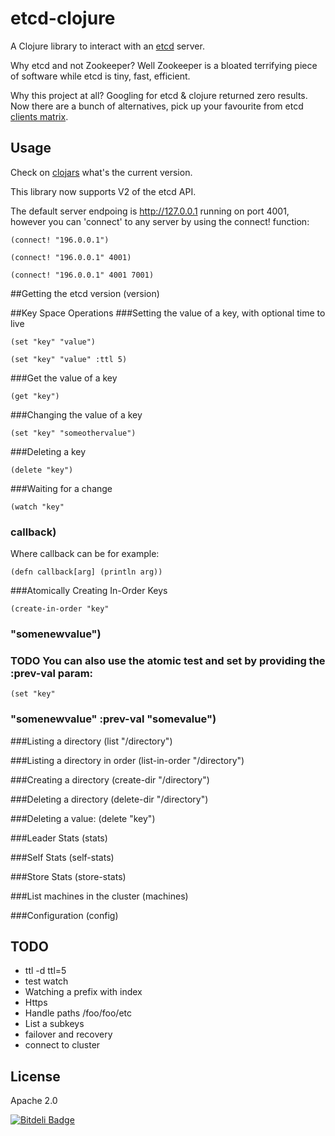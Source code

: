 # etcd-clojure

A Clojure library to interact with an [etcd](https://github.com/coreos/etcd) server.

Why etcd and not Zookeeper? Well Zookeeper is a bloated terrifying piece of software while etcd is tiny, fast, efficient.

Why this project at all? Googling for etcd & clojure returned zero results.
Now there are a bunch of alternatives, pick up your favourite from etcd [clients matrix](https://github.com/coreos/etcd/blob/master/Documentation/clients-matrix.md).

## Usage

Check on [clojars](https://clojars.org/etcd-clojure) what's the current version.

This library now supports V2 of the etcd API. 

The default server endpoing is http://127.0.0.1 running on port 4001, however you can 'connect' to any server by using the connect! function:

	(connect! "196.0.0.1")

	(connect! "196.0.0.1" 4001)

	(connect! "196.0.0.1" 4001 7001)

##Getting the etcd version
	(version)

##Key Space Operations
###Setting the value of a key, with optional time to live

	(set "key" "value")

	(set "key" "value" :ttl 5)

###Get the value of a key

	(get "key")

###Changing the value of a key

	(set "key" "someothervalue")	

###Deleting a key

	(delete "key")

###Waiting for a change

	(watch "key"
### callback)

Where callback can be for example:

	(defn callback[arg] (println arg))

###Atomically Creating In-Order Keys

	(create-in-order "key"
### "somenewvalue")

### TODO  You can also use the atomic test and set by providing the :prev-val param:

	(set "key"
### "somenewvalue" :prev-val "somevalue")

###Listing a directory
	(list "/directory")

###Listing a directory in order 
	(list-in-order "/directory")

###Creating a directory 
	(create-dir "/directory")

###Deleting a directory
	(delete-dir "/directory")

###Deleting a value:
	(delete "key")

###Leader Stats
	(stats)

###Self Stats
	(self-stats)

###Store Stats
	(store-stats)

###List machines in the cluster
	(machines)

###Configuration
	(config)

## TODO

- ttl -d ttl=5
- test watch
- Watching a prefix with index
- Https
- Handle paths /foo/foo/etc
- List a subkeys
- failover and recovery
- connect to cluster

## License

Apache 2.0


[![Bitdeli Badge](https://d2weczhvl823v0.cloudfront.net/aterreno/etcd-clojure/trend.png)](https://bitdeli.com/free "Bitdeli Badge")
